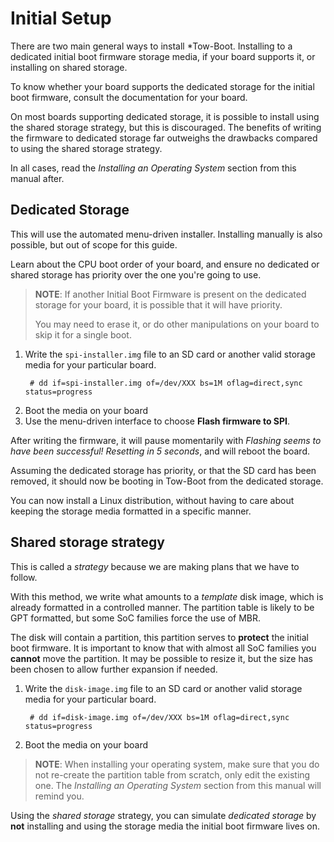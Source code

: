 Initial Setup
=============

There are two main general ways to install *Tow-Boot. Installing to a dedicated
initial boot firmware storage media, if your board supports it, or installing
on shared storage.

To know whether your board supports the dedicated storage for the initial boot
firmware, consult the documentation for your board.

On most boards supporting dedicated storage, it is possible to install using
the shared storage strategy, but this is discouraged. The benefits of writing
the firmware to dedicated storage far outweighs the drawbacks compared to using
the shared storage strategy.

In all cases, read the *Installing an Operating System* section from this
manual after.


Dedicated Storage
-----------------

This will use the automated menu-driven installer. Installing manually is also
possible, but out of scope for this guide.

Learn about the CPU boot order of your board, and ensure no dedicated or shared
storage has priority over the one you're going to use. 

> **NOTE**: If another Initial Boot Firmware is present on the dedicated
> storage for your board, it is possible that it will have priority.
>
> You may need to erase it, or do other manipulations on your board to skip it
> for a single boot.

1. Write the `spi-installer.img` file to an SD card or another valid storage
   media for your particular board.
   ```
    # dd if=spi-installer.img of=/dev/XXX bs=1M oflag=direct,sync status=progress
   ```
1. Boot the media on your board
1. Use the menu-driven interface to choose **Flash firmware to SPI**.

After writing the firmware, it will pause momentarily with *Flashing seems to
have been successful! Resetting in 5 seconds*, and will reboot the board.

Assuming the dedicated storage has priority, or that the SD card has been
removed, it should now be booting in Tow-Boot from the dedicated storage.

You can now install a Linux distribution, without having to care about keeping
the storage media formatted in a specific manner.


Shared storage strategy
-----------------------

This is called a *strategy* because we are making plans that we have to follow.

With this method, we write what amounts to a *template* disk image, which is
already formatted in a controlled manner. The partition table is likely to be
GPT formatted, but some SoC families force the use of MBR.

The disk will contain a partition, this partition serves to **protect** the
initial boot firmware. It is important to know that with almost all SoC
families you **cannot** move the partition. It may be possible to resize it,
but the size has been chosen to allow further expansion if needed.

1. Write the `disk-image.img` file to an SD card or another valid storage
   media for your particular board.
   ```
    # dd if=disk-image.img of=/dev/XXX bs=1M oflag=direct,sync status=progress
   ```
1. Boot the media on your board

> **NOTE**: When installing your operating system, make sure that you do not
> re-create the partition table from scratch, only edit the existing one.
> The *Installing an Operating System* section from this manual will remind
> you.

Using the *shared storage* strategy, you can simulate *dedicated storage* by
**not** installing and using the storage media the initial boot firmware lives
on.
